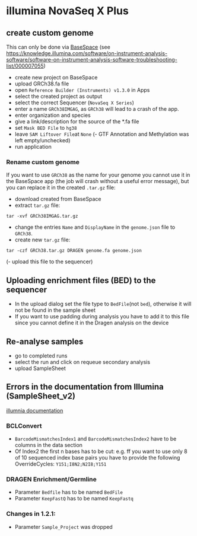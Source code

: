 # illumina NovaSeq X Plus

## create custom genome

This can only be done via [BaseSpace](https://basespace.illumina.com)
(see https://knowledge.illumina.com/software/on-instrument-analysis-software/software-on-instrument-analysis-software-troubleshooting-list/000007055)

- create new project on BaseSpace
- upload GRCh38.fa file
- open `Reference Builder (Instruments) v1.3.0` in Apps 
- select the created project as output
- select the correct Sequencer (`NovaSeq X Series`)
- enter a name `GRCh38IMGAG`, as `GRCh38` will lead to a crash of the app.
- enter organization and species
- give a link/description for the source of the *.fa file
- set `Mask BED File` to `hg38`
- leave `SAM Liftover File`at `None`
(- GTF Annotation and Methylation was left empty/unchecked)
- run application

### Rename custom genome
If you want to use `GRCh38` as the name for your genome you cannot use it in the BaseSpace app (the job will crash without a useful error message), but you can replace it in the created `.tar.gz` file:
- download created from BaseSpace
- extract `tar.gz` file:
```
tar -xvf GRCh38IMGAG.tar.gz
```
- change the entries `Name` and `DisplayName` in the `genome.json` file to `GRCh38`.
- create new `tar.gz` file:
```
tar -czf GRCh38.tar.gz DRAGEN genome.fa genome.json
```
(- upload this file to the sequencer)


## Uploading enrichment files (BED) to the sequencer

- In the upload dialog set the file type to `BedFile`(not `bed`), otherwise it will not be found in the sample sheet
- If you want to use padding during analysis you have to add it to this file since you cannot define it in the Dragen analysis on the device


## Re-analyse samples

- go to completed runs
- select the run and click on requeue secondary analysis
- upload SampleSheet
 
## Errors in the documentation from Illumina (SampleSheet_v2)
[illumnia documentation](https://support-docs.illumina.com/SHARE/SampleSheetv2/Content/SHARE/SampleSheetv2/Settings_fNV_mX.htm)

### BCLConvert
- `BarcodeMismatchesIndex1` and `BarcodeMismatchesIndex2` have to be columns in the data section
- Of Index2 the first n bases has to be cut: 
	e.g. ff you want to use only 8 of 10 sequenced index base pairs you have to provide the following OverrideCycles: `Y151;I8N2;N2I8;Y151`

### DRAGEN Enrichment/Germline
- Parameter `Bedfile` has to be named `BedFile`
- Parameter `KeepFastQ` has to be named `KeepFastq`

### Changes in 1.2.1:
- Parameter `Sample_Project` was dropped
